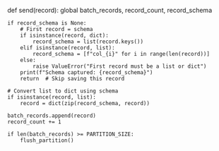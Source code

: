 def send(record):
    global batch_records, record_count, record_schema

    if record_schema is None:
        # First record = schema
        if isinstance(record, dict):
            record_schema = list(record.keys())
        elif isinstance(record, list):
            record_schema = [f"col_{i}" for i in range(len(record))]
        else:
            raise ValueError("First record must be a list or dict")
        print(f"Schema captured: {record_schema}")
        return  # Skip saving this record

    # Convert list to dict using schema
    if isinstance(record, list):
        record = dict(zip(record_schema, record))

    batch_records.append(record)
    record_count += 1

    if len(batch_records) >= PARTITION_SIZE:
        flush_partition()
